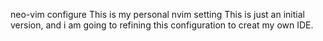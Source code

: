 neo-vim configure
This is my personal nvim setting
This is just an initial version, and i am going to refining this configuration to creat my own IDE.
